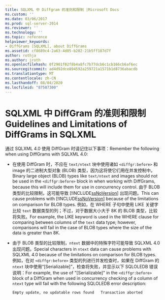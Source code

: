 ```yaml
---
title: SQLXML 中 Diffgram 的准则和限制 |Microsoft Docs
ms.custom: ''
ms.date: 03/06/2017
ms.prod: sql-server-2014
ms.reviewer: ''
ms.technology: ''
ms.topic: reference
helpviewer_keywords:
- DiffGrams [SQLXML], about DiffGrams
ms.assetid: cf8689c4-2a63-4d05-b202-21b5ff187d7f
author: rothja
ms.author: jroth
ms.openlocfilehash: 0f2901f02f8b4a8fc7b77dcb6c1cb166cb6af6ec
ms.sourcegitcommit: ad4d92dce894592a259721a1571b1d8736abacdb
ms.translationtype: MT
ms.contentlocale: zh-CN
ms.lasthandoff: 08/04/2020
ms.locfileid: "87587300"
---
```

# <a name="guidelines-and-limitations-of-diffgrams-in-sqlxml"></a><span data-ttu-id="265b4-102">SQLXML 中 DiffGram 的准则和限制</span><span class="sxs-lookup"><span data-stu-id="265b4-102">Guidelines and Limitations of DiffGrams in SQLXML</span></span>
  <span data-ttu-id="265b4-103">通过 SQLXML 4.0 使用 DiffGram 时请记住以下事项：</span><span class="sxs-lookup"><span data-stu-id="265b4-103">Remember the following when using DiffGrams with SQLXML 4.0:</span></span>  
  
-   <span data-ttu-id="265b4-104">在使用 DiffGram 时，不应在 `text/ntext` 块中使用诸如 `<diffgr:before>` 和 image 的二进制大型对象 (BLOB) 类型，因为这将使它们用在并发控制中。</span><span class="sxs-lookup"><span data-stu-id="265b4-104">Binary large object (BLOB) types like `text/ntext` and images should not be used in the `<diffgr:before>` block in when working with DiffGrams, because this will include them for use in concurrency control.</span></span> <span data-ttu-id="265b4-105">由于 BLOB 类型的比较限制，这可能导致 [!INCLUDE[ssNoVersion](../../../includes/ssnoversion-md.md)] 出现问题。</span><span class="sxs-lookup"><span data-stu-id="265b4-105">This can cause problems with [!INCLUDE[ssNoVersion](../../../includes/ssnoversion-md.md)] because of the limitations on comparison for BLOB types.</span></span> <span data-ttu-id="265b4-106">例如，在 WHERE 子句中使用 LIKE 关键字比较 `text` 数据类型的列；不过，对于数据大小大于 8K 的 BLOB 类型，比较将失败。</span><span class="sxs-lookup"><span data-stu-id="265b4-106">For example, the LIKE keyword is used in the WHERE clause for comparing between columns of the `text` data type; however, comparisons will fail in the case of BLOB types where the size of the data is greater than 8K.</span></span>  
  
-   <span data-ttu-id="265b4-107">由于 BLOB 类型的比较限制，`ntext` 数据中的特殊字符可能导致 SQLXML 4.0 出现问题。</span><span class="sxs-lookup"><span data-stu-id="265b4-107">Special characters in `ntext` data can cause problems with SQLXML 4.0 because of the limitations on comparison for BLOB types.</span></span> <span data-ttu-id="265b4-108">例如，在对 `<diffgr:before>` 类型的列进行并发检查时，如果在 DiffGram 的 `ntext` 块中使用“[Serializable]”，检查将失败，并显示以下 SQLOLEDB 错误说明：</span><span class="sxs-lookup"><span data-stu-id="265b4-108">For example, the use of "[Serializable]" in the `<diffgr:before>` block of a DiffGram when used in concurrency checking of a column of `ntext` type will fail with the following SQLOLEDB error description:</span></span>  
  
    ```  
    Empty update, no updatable rows found   Transaction aborted  
    ```  
  
  
